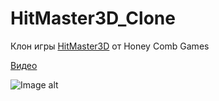 # HitMaster3D_Clone
Клон игры [HitMaster3D](https://play.google.com/store/apps/details?id=com.honeycombgames.musclesmash) от Honey Comb Games

[Видео](https://youtu.be/jkw1sCQEkuw)

![Image alt](https://github.com/Sup-00/Pictures/blob/main/HitMster3DClone/HitMster3D(Clone).png)
